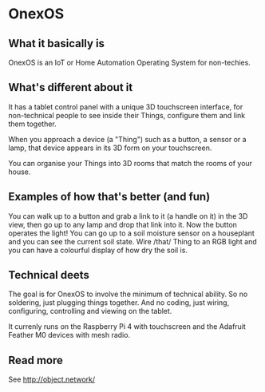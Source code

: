 
# OnexOS

## What it basically is

OnexOS is an IoT or Home Automation Operating System for non-techies.


## What's different about it

It has a tablet control panel with a unique 3D touchscreen interface, for non-technical
people to see inside their Things, configure them and link them together.

When you approach a device (a "Thing") such as a button, a sensor or a lamp, that device
appears in its 3D form on your touchscreen.

You can organise your Things into 3D rooms that match the rooms of your house.


## Examples of how that's better (and fun)

You can walk up to a button and grab a link to it (a handle on it) in the 3D view, then
go up to any lamp and drop that link into it. Now the button operates the light! You can
go up to a soil moisture sensor on a houseplant and you can see the current soil state.
Wire /that/ Thing to an RGB light and you can have a colourful display of how dry the
soil is.


## Technical deets

The goal is for OnexOS to involve the minimum of technical ability. So no soldering,
just plugging things together. And no coding, just wiring, configuring, controlling and
viewing on the tablet.

It currenly runs on the Raspberry Pi 4 with touchscreen and the Adafruit Feather M0
devices with mesh radio.


## Read more

See http://object.network/



